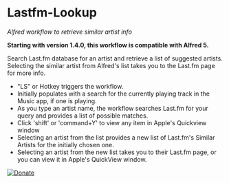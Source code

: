 # Lastfm-Lookup

*Alfred workflow to retrieve similar artist info*

**Starting with version 1.4.0, this workflow is compatible with Alfred 5.**

Search Last.fm database for an artist and retrieve a list of suggested artists. Selecting the similar artist from Alfred's list takes you to the Last.fm page for more info.

- "LS" or Hotkey triggers the workflow.
- Initially populates with a search for the currently playing track in the Music app, if one is playing.
- As you type an artist name, the workflow searches Last.fm for your query and provides a list of possible matches.
- Click 'shift' or 'command+Y' to view any item in Apple's Quickview window
- Selecting an artist from the list provides a new list of Last.fm's Similar Artists for the initially chosen one.
- Selecting an artist from the new list takes you to their Last.fm page, or you can view it in Apple's QuickView window.


[![Donate](https://img.shields.io/badge/Donate-PayPal-green.svg)](https://www.paypal.com/donate/?hosted_button_id=N67Q99HLLYR9N)
